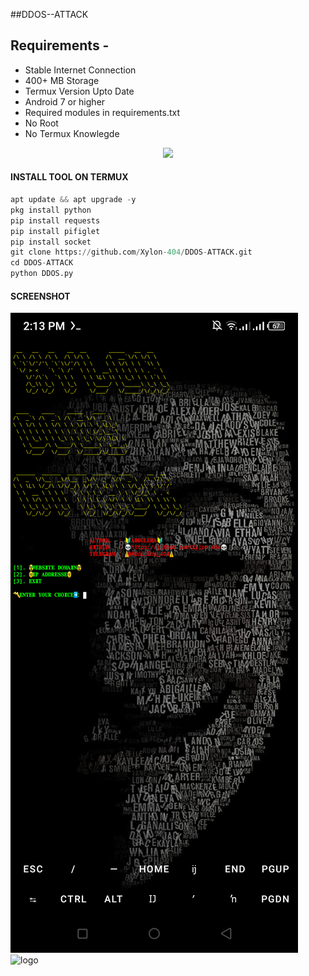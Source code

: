 ##DDOS--ATTACK

## Requirements - 
- Stable Internet Connection
- 400+ MB Storage
- Termux Version Upto Date
- Android 7 or higher
- Required modules in requirements.txt
- No Root
- No Termux Knowlegde

<p align="center"><img src="https://user-images.githubusercontent.com/88341460/189536974-e0965a1d-3cc8-4507-a4c8-77aaa778a5c1.gif"></p>

#### INSTALL TOOL ON TERMUX
```python
apt update && apt upgrade -y
pkg install python
pip install requests
pip install pifiglet
pip install socket
git clone https://github.com/Xylon-404/DDOS-ATTACK.git
cd DDOS-ATTACK
python DDOS.py
```



#### SCREENSHOT
![logo](https://github.com/Xylon-404/PIC/blob/main/Screenshot_20240707-141328.png)
![logo](https://giphy.com/explore/cyber-attack)
